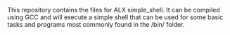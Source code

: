 This repository contains the files for ALX simple_shell. It can be compiled using GCC and will execute a simple shell that can be used for some basic tasks and programs most commonly found in the /bin/ folder.
